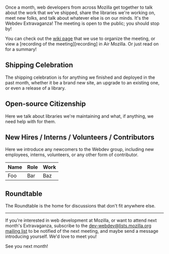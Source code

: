 Once a month, web developers from across Mozilla get together to talk about the
work that we've shipped, share the libraries we're working on, meet new folks,
and talk about whatever else is on our minds. It's the Webdev Extravaganza! The
meeting is open to the public; you should stop by!

You can check out the [wiki page][wiki] that we use to organize the meeting, or
view a [recording of the meeting][recording] in Air Mozilla. Or just read on for
a summary!

[wiki]:
[recording]:

## Shipping Celebration
The shipping celebration is for anything we finished and deployed in the past
month, whether it be a brand new site, an upgrade to an existing one, or even a
release of a library.

## Open-source Citizenship
Here we talk about libraries we're maintaining and what, if anything, we need
help with for them.

## New Hires / Interns / Volunteers / Contributors
Here we introduce any newcomers to the Webdev group, including new employees,
interns, volunteers, or any other form of contributor.

Name | Role | Work
---- | ---- | ----
Foo  | Bar  | Baz

## Roundtable
The Roundtable is the home for discussions that don't fit anywhere else.

---

If you're interested in web development at Mozilla, or want to attend next
month's Extravaganza, subscribe to the
[dev-webdev@lists.mozilla.org mailing list][mailing-list] to be notified of the
next meeting, and maybe send a message introducing yourself. We'd love to meet
you!

See you next month!

[mailing-list]: https://lists.mozilla.org/listinfo/dev-webdev
